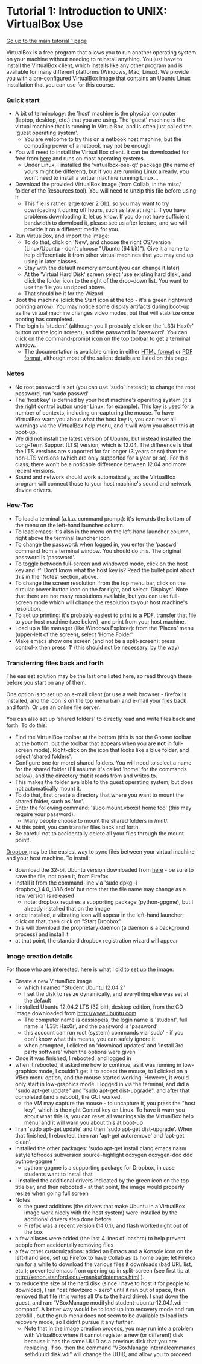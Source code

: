Tutorial 1: Introduction to UNIX: VirtualBox Use
================================================

[Go up to the main tutorial 1 page](index.html)

VirtualBox is a free program that allows you to run another operating
system on your machine without needing to reinstall anything.  You
just have to install the VirtualBox client, which installs like any
other program and is available for many different platforms (Windows,
Mac, Linux).  We provide you with a pre-configured VirtualBox image
that contains an Ubuntu Linux installation that you can use for this
course.

### Quick start ###

- A bit of terminology: the 'host' machine is the physical computer
  (laptop, desktop, etc.) that you are using.  The 'guest' machine is
  the virtual machine that is running in VirtualBox, and is often just
  called the 'guest operating system'.
  - You are welcome to try this on a netbook host machine, but the
    computing power of a netbook may not be enough 
- You will need to install the Virtual Box client.  It can be
   downloaded for free from [here](http://www.virtualbox.org/) and
   runs on most operating systems.  
   - Under Linux, I installed the 'virtualbox-ose-qt' package (the
     name of yours might be different), but if you are running Linux
     already, you won't need to install a virtual machine running
     Linux...
- Download the provided VirtualBox image (from Collab, in the misc/
  folder of the Resources tool).  You will need to unzip this file
  before using it. 
  - This file is rather large (over 2 Gb), so you may want to try
    downloading it during off hours, such as late at night.  If you
    have problems downloading it, let us know.  If you do not have
    sufficient bandwidth to download it, please see us after lecture,
    and we will provide it on a different media for you.
- Run VirtualBox, and import the image:
  - To do that, click on 'New', and choose the right OS/version
    (Linux/Ubuntu - don't choose "Ubuntu (64 bit)").  Give it a name
    to help differentiate it from other virtual machines that you may
    end up using in later classes. 
  - Stay with the default memory amount (you can change it later)
  - At the 'Virtual Hard Disk' screen select 'use existing hard disk',
    and click the folder icon to the right of the drop-down list.  You
    want to use the file you unzipped above.
  - That should be it for the Wizard
- Boot the machine (click the Start icon at the top - it's a green
  rightward pointing arrow).  You may notice some display artifacts
  during boot-up as the virtual machine changes video modes, but that
  will stabilize once booting has completed.
- The login is 'student' (although you'll probably click on the 'L33t
  Hax0r' button on the login screen), and the password is 'password'.
  You can click on the command-prompt icon on the top toolbar to get a
  terminal window.
  - The documentation is available online in either [HTML
    format](http://www.virtualbox.org/manual/UserManual.html) or [PDF
    format](http://download.virtualbox.org/virtualbox/UserManual.pdf),
    although most of the salient details are listed on this page.

### Notes ###

- No root password is set (you can use 'sudo' instead); to change the
  root password, run 'sudo passwd'.
- The 'host key' is defined by your host machine's operating system
  (it's the right control button under Linux, for example).  This key
  is used for a number of contexts, including un-capturing the mouse.
  To have VirtualBox warn you about what the host key is, you can
  reset all warnings via the VirtualBox help menu, and it will warn
  you about this at boot-up.
- We did not install the latest version of Ubuntu, but instead
  installed the Long-Term Support (LTS) version, which is 12.04.  The
  difference is that the LTS versions are supported for far longer (3
  years or so) than the non-LTS versions (which are only supported for
  a year or so).  For this class, there won't be a noticable
  difference between 12.04 and more recent versions.
- Sound and network should work automatically, as the VirtualBox
  program will connect those to your host machine's sound and network
  device drivers.

### How-Tos ##
- To load a terminal (a.k.a. command prompt): it's towards the bottom
  of the menu on the left-hand launcher column.
- To load emacs: it's also in the menu on the left-hand launcher
  column, right above the terminal launcher icon
- To change the password: when logged in, you enter the 'passwd'
  command from a terminal window.  You should do this.  The original
  password is 'password'. 
- To toggle between full-screen and windowed mode, click on the host
  key and 'f'.  Don't know what the host key is?  Read the bullet
  point about this in the 'Notes' section, above.
- To change the screen resolution: from the top menu bar, click on the
  circular power button icon on the far right, and select 'Displays'.
  Note that there are not many resolutions available, but you can use
  full-screen mode which will change the resolution to your host
  machine's resolution.
- To set up printing: it's probably easiest to print to a PDF,
  transfer that file to your host machine (see below), and print from
  your host machine.
- Load up a file manager (like Windows Explorer): from the 'Places'
  menu (upper-left of the screen), select 'Home Folder'
- Make emacs show one screen (and not be a split-screen): press
  control-x then press '1' (this should not be necessary, by the way)


### Transferring files back and forth ###

The easiest solution may be the last one listed here, so read through
these before you start on any of them.

One option is to set up an e-mail client (or use a web browser -
firefox is installed, and the icon is on the top menu bar) and e-mail
your files back and forth.  Or use an online file server.

You can also set up 'shared folders' to directly read and write files
back and forth.  To do this:

- Find the VirtualBox toolbar at the bottom (this is not the Gnome
  toolbar at the bottom, but the toolbar that appears when you are
  **not** in full-screen mode).  Right-click on the icon that looks
  like a blue folder, and select 'shared folders'.
- Configure one (or more) shared folders.  You will need to select a
  name for the shared folder (I'll assume it's called 'home' for the
  commands below), and the directory that it reads from and writes to.
- This makes the folder available to the guest operating system, but
  does not automatically mount it.
- To do that, first create a directory that where you want to mount
  the shared folder, such as 'foo'.
- Enter the following command: 'sudo mount.vboxsf home foo' (this may
  require your password).
  - Many people choose to mount the shared folders in /mnt/.
- At this point, you can transfer files back and forth.
- Be careful not to accidentally delete all your files through the
  mount point!.

[Dropbox](http://dropbox.com) may be the easiest way to sync files
between your virtual machine and your host machine.  To install:

- download the 32-bit Ubuntu version downloaded from
  [here](https://www.dropbox.com/install?os=lnx) - be sure to save the
  file, not open it, from Firefox
- install it from the command-line via 'sudo dpkg -i
  dropbox_1.4.0_i386.deb' but note that the file name may change as a
  new version is released
  - note: dropbox requires a supporting package (python-gpgme), but I
    already installed that on the image
- once installed, a vibrating icon will appear in the left-hand
  launcher; click on that, then click on "Start Dropbox"
- this will download the proprietary daemon (a daemon is a background
  process) and install it
- at that point, the standard dropbox registration wizard will appear


### Image creation details ###

For those who are interested, here is what I did to set up the image:

- Create a new VirtualBox image
  - which I named "Student Ubuntu 12.04.2"
  - I set the disk to resize dynamically, and everything else was set at the default
- I installed Ubuntu 12.04.2 LTS (32 bit), desktop edition, from the
  CD image downloaded from http://www.ubuntu.com
  - The computer name is cassiopeia, the login name is 'student', full
    name is 'L33t Hax0r', and the password is 'password'
  - this account can run root (system) commands via 'sudo' - if you
    don't know what this means, you can safely ignore it
  - when prompted, I clicked on 'download updates' and 'install 3rd
    party software' when the options were given
- Once it was finished, I rebooted, and logged in
- when it rebooted, it asked me how to continue, as it was running in
  low-graphics mode, I couldn't get it to accept the mouse, to I
  clicked on a VBox menu option, and the mouse started
  working. However, it would only start in low-graphics mode.  I
  logged in via the terminal, and did a "sudo apt-get update" and
  "sudo apt-get dist-upgrade", and after that completed (and a
  reboot), the GUI worked.
  - the VM may capture the mouse - to uncapture it, you press the
    "host key", which is the right Control key on Linux.  To have it
    warn you about what this is, you can reset all warnings via the
    VirtualBox help menu, and it will warn you about this at boot-up
- I ran 'sudo apt-get update' and then 'sudo apt-get dist-upgrade'.
  When that finished, I rebooted, then ran 'apt-get autoremove' and
  'apt-get clean'.
- installed the other packages: 'sudo apt-get install clang emacs nasm
  astyle tofrodos subversion source-highlight doxygen doxygen-doc ddd
  python-gpgme '
  - python-gpgme is a supporting package for Dropbox, in case students
    want to install that
- I installed the additional drivers indicated by the green icon on
  the top title bar, and then rebooted - at that point, the image would
  properly resize when going full screen
- Notes
  - the guest additions (the drivers that make Ubuntu in a VirtualBox
    image work nicely with the host system) were installed by the
    additional drivers step done before
  - Firefox was a recent version (14.0.1), and flash worked right out
    of the box
- a few aliases were added (the last 4 lines of .bashrc) to help
  prevent people from accidentally removing files
- a few other customizations: added an Emacs and a Konsole icon on the
  left-hand side, set up Firefox to have Collab as its home page; let
  Firefox run for a while to download the various files it downloads
  (bad URL list, etc.); prevented emacs from opening up in
  split-screen (see first tip at
  http://xenon.stanford.edu/~manku/dotemacs.html ).
- to reduce the size of the hard disk (since I have to host it for
  people to download), I ran "cat /dev/zero > zero" until it ran out
  of space, then removed that file (this writes all 0's to the hard
  drive).  I shut down the guest, and ran: 'VBoxManage modifyhd
  student-ubuntu-12.04.1.vdi --compact'.  A better way would be to
  load up into recovery mode and run zerofill , but the grub menu does
  not seem to be available to load into recovery mode, so I didn't
  pursue it any further.
  - Note that in the image creation process, you may run into a
    problem with VirtualBox where it cannot register a new (or
    different) disk because it has the same UUID as a previous disk
    that you are replacing.  If so, then the command "VBoxManage
    internalcommands sethduuid disk.vdi" will change the UUID, and
    allow you to proceed
